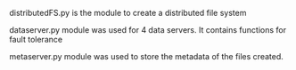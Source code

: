 distributedFS.py is the module to create a distributed file system

dataserver.py module was used for 4 data servers. It contains functions for fault tolerance

metaserver.py module was used to store the metadata of the files created.
